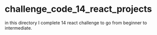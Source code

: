 # challenge_code_14_react_projects
in this directory I complete 14 react challenge to go from beginner to intermediate.
